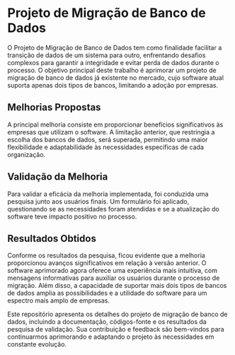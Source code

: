 # Projeto de Migração de Banco de Dados
O Projeto de Migração de Banco de Dados tem como finalidade facilitar a transição de dados de um sistema para outro, enfrentando desafios complexos para garantir a integridade e evitar perda de dados durante o processo. O objetivo principal deste trabalho é aprimorar um projeto de migração de banco de dados já existente no mercado, cujo software atual suporta apenas dois tipos de bancos, limitando a adoção por empresas.

## Melhorias Propostas
A principal melhoria consiste em proporcionar benefícios significativos às empresas que utilizam o software. A limitação anterior, que restringia a escolha dos bancos de dados, será superada, permitindo uma maior flexibilidade e adaptabilidade às necessidades específicas de cada organização.

## Validação da Melhoria
Para validar a eficácia da melhoria implementada, foi conduzida uma pesquisa junto aos usuários finais. Um formulário foi aplicado, questionando se as necessidades foram atendidas e se a atualização do software teve impacto positivo no processo.

## Resultados Obtidos
Conforme os resultados da pesquisa, ficou evidente que a melhoria proporcionou avanços significativos em relação à versão anterior. O software aprimorado agora oferece uma experiência mais intuitiva, com mensagens informativas para auxiliar os usuários durante o processo de migração. Além disso, a capacidade de suportar mais dois tipos de bancos de dados amplia as possibilidades e a utilidade do software para um espectro mais amplo de empresas.

Este repositório apresenta os detalhes do projeto de migração de banco de dados, incluindo a documentação, códigos-fonte e os resultados da pesquisa de validação. Sua contribuição e feedback são bem-vindos para continuarmos aprimorando e adaptando o projeto às necessidades em constante evolução.
